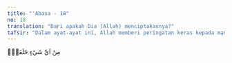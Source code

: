 ```yaml
---
title: "'Abasa - 18"
no: 18
translation: "Dari apakah Dia (Allah) menciptakannya?"
tafsir: "Dalam ayat-ayat ini, Allah memberi peringatan keras kepada manusia dengan kalimat-kalimat yang tegas, yaitu: binasalah manusia! Alangkah besar keingkarannya kepada nikmat-nikmat Allah yang telah dilimpahkan kepadanya sejak mulai lahir sampai matinya. Allah mengemukakan pertanyaan supaya dijadikan renungan oleh manusia untuk dapat menimbulkan kesadaran, yaitu dari apakah Allah menciptakannya?\n\nAllah memberi perincian tentang macam-macam nikmat yang telah diberikan kepada manusia dalam tiga masa, yaitu permulaan, pertengahan dan bagian akhir. Allah memberi isyarat kepada yang pertama dengan pertanyaan berikut ini: \"Dari apakah manusia diciptakan Allah?\""
---
```


مِنْ اَيِّ شَيْءٍ خَلَقَهٗۗ
